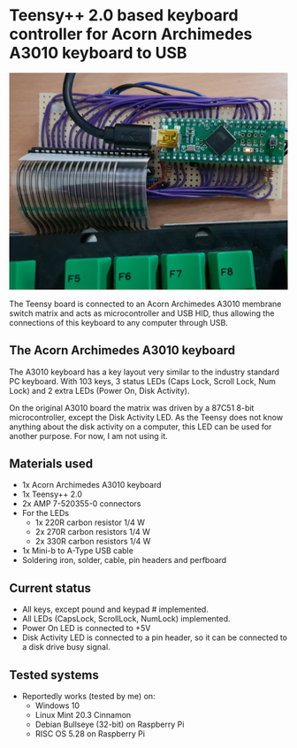 # Teensy++ 2.0 based keyboard controller for Acorn Archimedes A3010 keyboard to USB

![A3010 keyboard to USB](https://github.com/dasta400/A3010-USBkbd/blob/master/A3010kbd2USB.jpg "A3010 keyboard to USB")

The Teensy board is connected to an Acorn Archimedes A3010 membrane switch matrix and acts as microcontroller and USB HID, thus allowing the connections of this keyboard to any computer through USB.

## The Acorn Archimedes A3010 keyboard

The A3010 keyboard has a key layout very similar to the industry standard PC keyboard. With 103 keys, 3 status LEDs (Caps Lock, Scroll Lock, Num Lock) and 2 extra LEDs (Power On, Disk Activity).

On the original A3010 board the matrix was driven by a 87C51 8-bit microcontroller, except the Disk Activity LED. As the Teensy does not know anything about the disk activity on a computer, this LED can be used for another purpose. For now, I am not using it.

## Materials used

* 1x Acorn Archimedes A3010 keyboard
* 1x Teensy++ 2.0
* 2x AMP 7-520355-0 connectors
* For the LEDs
  * 1x 220R carbon resistor 1/4 W
  * 2x 270R carbon resistors 1/4 W
  * 2x 330R carbon resistors 1/4 W
* 1x Mini-b to A-Type USB cable
* Soldering iron, solder, cable, pin headers and perfboard

## Current status

* All keys, except pound and keypad # implemented.
* All LEDs (CapsLock, ScrollLock, NumLock) implemented.
* Power On LED is connected to +5V
* Disk Activity LED is connected to a pin header, so it can be connected to a disk drive busy signal.

## Tested systems

* Reportedly works (tested by me) on:
  * Windows 10
  * Linux Mint 20.3 Cinnamon
  * Debian Bullseye (32-bit) on Raspberry Pi
  * RISC OS 5.28 on Raspberry Pi
